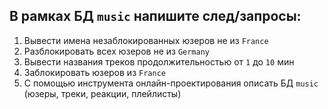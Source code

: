 ## В рамках БД `music` напишите след/запросы:

1. Вывести имена незаблокированных юзеров не из `France`
2. Разблокировать всех юзеров не из `Germany`
3. Вывести названия треков продолжительностью от `1` до `10` мин
4. Заблокировать юзеров из `France`
5. С помощью инструмента онлайн-проектирования описать БД `music` (юзеры, треки, реакции, плейлисты)
